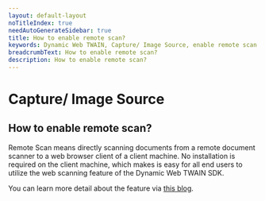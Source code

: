 ```yaml
---
layout: default-layout
noTitleIndex: true
needAutoGenerateSidebar: true
title: How to enable remote scan?
keywords: Dynamic Web TWAIN, Capture/ Image Source, enable remote scan
breadcrumbText: How to enable remote scan?
description: How to enable remote scan?
---
```


# Capture/ Image Source

## How to enable remote scan?

Remote Scan means directly scanning documents from a remote document scanner to a web browser client of a client machine. No installation is required on the client machine, which makes is easy for all end users to utilize the web scanning feature of the Dynamic Web TWAIN SDK.

You can learn more detail about the feature via <a href="https://www.dynamsoft.com/blog/announcement/remote-scan-works-web-twain/" target="_blank">this blog</a>.
